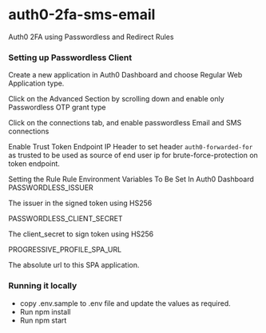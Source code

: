 # auth0-2fa-sms-email
Auth0 2FA using Passwordless and Redirect Rules

### Setting up Passwordless Client
Create a new application in Auth0 Dashboard and choose Regular Web Application type.


 

Click on the Advanced Section by scrolling down and enable only Passwordless OTP grant type


 

Click on the connections tab, and enable passwordless Email and SMS connections


Enable Trust Token Endpoint IP Header to set header `auth0-forwarded-for` as trusted to be used as source of end user ip for brute-force-protection on token endpoint.


Setting the Rule
Rule Environment Variables To Be Set In Auth0 Dashboard
PASSWORDLESS_ISSUER

The issuer in the signed token using HS256

PASSWORDLESS_CLIENT_SECRET

The client_secret to sign token using HS256

PROGRESSIVE_PROFILE_SPA_URL

The absolute url to this SPA application.

### Running it locally
- copy .env.sample to .env file and update the values as required.
- Run npm install
- Run npm start

